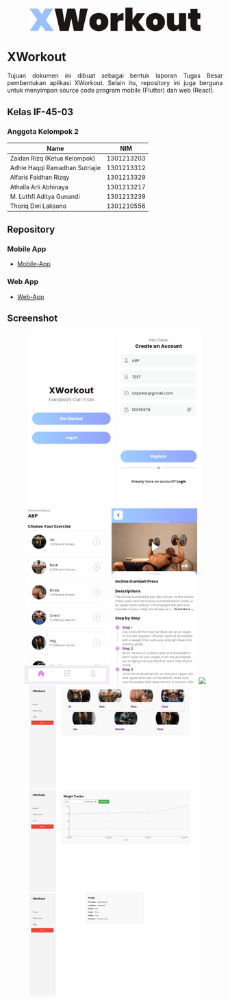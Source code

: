 <p align="center"><a href="https://github.com/Xeismonium/Kukuliner" target="_blank"><img src="https://github.com/zaidanrizq/ABP-XWorkout/blob/main/screenshots/XWorkout.png?raw=true" width="400" alt="Kukuliner Logo"></a></p>

# XWorkout
<p align="justify">Tujuan dokumen ini dibuat sebagai bentuk laporan Tugas Besar pembentukan aplikasi XWorkout. Selain itu, repository ini juga berguna untuk menyimpan source code program mobile (Flutter) dan web (React).</p>

## Kelas IF-45-03
### Anggota Kelompok 2
| Name | NIM |
|--------------------------------|------------|
| Zaidan Rizq (Ketua Kelompok) | 1301213203 |
| Adhie Haqqi Ramadhan Sutriajie | 1301213312 |
| Alfaris Faidhan Rizqy | 1301213329 |
| Athalla Arli Abhinaya | 1301213217 |
| M. Luthfi Aditya Gunandi | 1301213239 |
| Thoriq Dwi Laksono | 1301210556 |

## Repository

### Mobile App
- [Mobile-App](https://github.com/zaidanrizq/ABP-XWorkout/tree/mobile-app)

### Web App
- [Web-App](https://github.com/zaidanrizq/ABP-XWorkout/tree/web-app)

## Screenshot
<p align="center">
  <img src="https://github.com/zaidanrizq/ABP-XWorkout/blob/main/screenshots/mobile/Started%20View.png?raw=true" width="200">
  <img src="https://github.com/zaidanrizq/ABP-XWorkout/blob/main/screenshots/mobile/Sign%20Up.png?raw=true" width="200">
  <img src="https://github.com/zaidanrizq/ABP-XWorkout/blob/main/screenshots/mobile/Workout%20View.png?raw=true" width="200">
  <img src="https://github.com/zaidanrizq/ABP-XWorkout/blob/main/screenshots/mobile/Move%20Detail%20View.png?raw=true" width="200">
  <img src="https://github.com/zaidanrizq/ABP-XWorkout/blob/main/screenshots/web/Sign%20Up%20Web.png?raw=true" width="400">
  <img src="https://github.com/zaidanrizq/ABP-XWorkout/blob/main/screenshots/web/Workout%20Web.png?raw=true" width="400">
  <img src="https://github.com/zaidanrizq/ABP-XWorkout/blob/main/screenshots/web/Weight%20Tracker%20Web.png?raw=true" width="400">
  <img src="https://github.com/zaidanrizq/ABP-XWorkout/blob/main/screenshots/web/Profile%20Web.png?raw=true" width="400">
</p>
